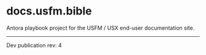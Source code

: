 # docs.usfm.bible
Antora playbook project for the USFM / USX end-user documentation site.

---

Dev publication rev: 4